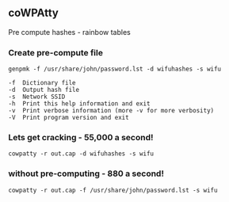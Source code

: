 ## coWPAtty

Pre compute hashes - rainbow tables

### Create pre-compute file

```text
genpmk -f /usr/share/john/password.lst -d wifuhashes -s wifu

-f 	Dictionary file
-d 	Output hash file
-s 	Network SSID
-h 	Print this help information and exit
-v 	Print verbose information (more -v for more verbosity)
-V 	Print program version and exit
```

### Lets get cracking - 55,000 a second!
```text
cowpatty -r out.cap -d wifuhashes -s wifu
```

### without pre-computing - 880 a second!
```text
cowpatty -r out.cap -f /usr/share/john/password.lst -s wifu
```
